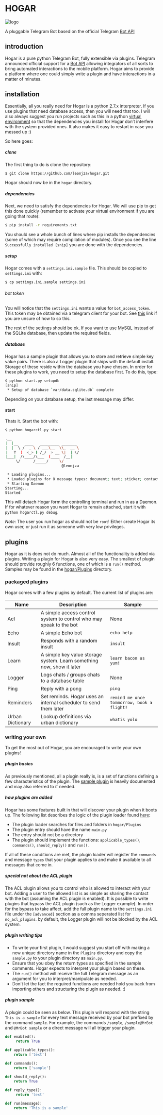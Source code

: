 # HOGAR

![logo](http://i.imgur.com/7aCuc2S.png)

A pluggable Telegram Bot based on the official Telegram [Bot API](https://core.telegram.org/bots/api)

## introduction
Hogar is a pure python Telegram Bot, fully extensible via plugins. Telegram announced official support for a [Bot API](https://telegram.org/blog/bot-revolution) allowing integrators of all sorts to bring automated interactions to the mobile platform. Hogar aims to provide a platform where one could simply write a plugin and have interactions in a matter of minutes.

## installation
Essentially, all you really need for Hogar is a python 2.7.x interpreter. If you use plugins that need database access, then you will need that too. I will also always suggest you run projects such as this in a python [virtual environment](http://docs.python-guide.org/en/latest/dev/virtualenvs/) so that the dependencies you install for Hogar don’t interfere with the system provided ones. It also makes it easy to restart in case you messed up :)

So here goes:

##### clone
The first thing to do is clone the repository:

```bash
$ git clone https://github.com/leonjza/hogar.git
```

Hogar should now be in the `hogar` directory.

##### dependencies
Next, we need to satisfy the dependencies for Hogar. We will use pip to get this done quickly (remember to activate your virtual environment if you are going that route):

```bash
$ pip install -r requirements.txt
```

You should see a whole bunch of lines where pip installs the dependencies (some of which may require compilation of modules). Once you see the line `Successfully installed [snip]` you are done with the dependencies.

##### setup
Hogar comes with a `settings.ini.sample` file. This should be copied to `settings.ini` with:

```bash
$ cp settings.ini.sample settings.ini
```

###### bot token
You will notice that the `settings.ini` wants a value for `bot_access_token`. This token may be obtained via a telegram client for your bot. See [this](https://core.telegram.org/bots#botfather) link if you are unsure of how to so this.

The rest of the settings should be ok. If you want to use MySQL instead of the SQLite database, then update the required fields.

##### database
Hogar has a sample plugin that allows you to store and retrieve simple key value pairs. There is also a Logger plugin that ships with the default install. Storage of these reside within the database you have chosen. In order for these plugins to work, you need to setup the database first. To do this, type:

```bash
$ python start.py setupdb
[snip]
 * Setup of database `var/data.sqlite.db` complete
```

Depending on your database setup, the last message may differ.

#### start
Thats it. Start the bot with:

```bash
$ python hogarctl.py start

.__
|  |__   ____   _________ _______
|  |  \ /  _ \ / ___\__  \\_  __ \
|   Y  (  <_> ) /_/  > __ \|  | \/
|___|  /\____/\___  (____  /__|
     \/      /_____/     \/
                          @leonjza

 * Loading plugins...
 * Loaded plugins for 8 message types: document; text; sticker; contact; video; location; photo; audio
 * Starting Daemon
Starting...
Started
```

This will detach Hogar form the controlling terminal and run in as a Daemon. If for whatever reason you want Hogar to remain attached, start it with `python hogarctl.py debug`.

*Note*: The user you run hogar as should not be `root`! Either create Hogar its own user, or just run it as someone with very low privileges.

## plugins
Hogar as it is does not do much. Almost all of the functionality is added via plugins. Writing a plugin for Hogar is also very easy. The smallest of plugin should provide roughly 6 functions, one of which is a `run()` method. Samples may be found in the [hogar/Plugins](https://github.com/leonjza/hogar/tree/master/hogar/Plugins) directory.

### packaged plugins
Hogar comes with a few plugins by default. The current list of plugins are:

Name                | Description                                                              | Sample
------------------- | ------------------------------------------------------------------------ | ---------
Acl                 | A simple access control system to control who may speak to the bot       | None
Echo                | A simple Echo bot                                                        | `echo help`
Insult              | Responds with a random insult                                            | `insult`
Learn               | A simple key value storage system. Learn something now, show it later    | `learn bacon as yum!`
Logger              | Logs chats / groups chats to a database table                            | None
Ping                | Reply with a pong                                                        | `ping`
Reminders           | Set reminds. Hogar uses an internal scheduler to send them later         | `remind me once tommorrow, book a flight!`
Urban Dictionary    | Lookup definitions via urban dictionary                                  | `whatis yolo`

### writing your own
To get the most out of Hogar, you are encouraged to write your own plugins!

##### plugin basics
As previously mentioned, all a plugin really is, is a set of functions defining a few characteristics of the plugin. The [sample plugin](https://github.com/leonjza/hogar/blob/master/hogar/Plugins/sample.py) is heavily documented and may also referred to if needed.

##### how plugins are added
Hogar has some features built in that will discover your plugin when it boots up. The following list describes the logic of the plugin loader found [here](https://github.com/leonjza/hogar/blob/master/hogar/Utils/PluginLoader.py):

 * The plugin loader searches for files and folders in `hogar/Plugins`
 * The plugin entry should have the name `main.py`
 * The entry should not be a directory
 * The plugin should implement the functions: `applicable_types()`, `commands()`, `should_reply()` and `run()`.

If all of these conditions are met, the plugin loader will register the `commands` and message `types` that your plugin applies to and make it available to all messages that come in.

##### special not about the ACL plugin
The ACL plugin allows you to control who is allowed to interact with your bot. Adding a user to the allowed list is as simple as sharing the contact with the bot (assuming the ACL plugin is enabled). It is possible to write plugins that bypass the ACL plugin (such as the Logger example). In order for the bypass to take affect, add the full plugin name to the `settings.ini` file under the `[advanced]` section as a comma seperated list for `no_acl_plugins`. by default, the Logger plugin will not be blocked by the ACL system.

##### plugin writing tips
- To write your first plugin, I would suggest you start off with making a new unique directory name in the `Plugins` directory and copy the `sample.py` to your plugin directory as `main.py`.  
- Ensure that you obey the return types as specified in the sample comments. Hogar expects to interpret your plugin based on these.  
- The `run()` method will receive the full Telegram message as an argument for you to interpret/manipulate as needed.  
- Don't let the fact the required functions are needed hold you back from importing others and structuring the plugin as needed. :)

##### plugin sample
A plugin could be seen as below. This plugin will respond with the string `This is a sample` for every text message received by your bot prefixed by the command `sample`. For example, the commands `/sample`, `/sample@MrBot` and `@MrBot sample` or a direct message will all trigger your plugin.

```python
def enabled():
     return True
     
def applicable_types():
    return ['text']

def commands():
    return ['sample']

def should_reply():
    return True
    
def reply_type():
     return 'text'

def run(message):
    return 'This is a sample'
```
